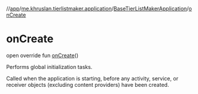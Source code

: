 //[app](../../../index.md)/[me.khruslan.tierlistmaker.application](../index.md)/[BaseTierListMakerApplication](index.md)/[onCreate](on-create.md)

# onCreate

open override fun [onCreate](on-create.md)()

Performs global initialization tasks.

Called when the application is starting, before any activity, service, or receiver objects (excluding content providers) have been created.
